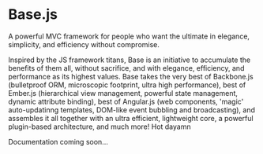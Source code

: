 # Base.js

A powerful MVC framework for people who want the ultimate in elegance, simplicity, and efficiency without compromise.

Inspired by the JS framework titans, Base is an initiative to accumulate the benefits of them all,
without sacrifice, and with elegance, efficiency, and performance as its highest values.
Base takes the very best of Backbone.js (bulletproof ORM, microscopic footprint, ultra high performance), best of
Ember.js (hierarchical view management, powerful state management, dynamic attribute binding), best of
Angular.js (web components, 'magic' auto-updatinng templates, DOM-like event bubbling and broadcasting),
and assembles it all together with an ultra efficient, lightweight core, a powerful plugin-based architecture,
and much more! Hot dayamn

Documentation coming soon...
